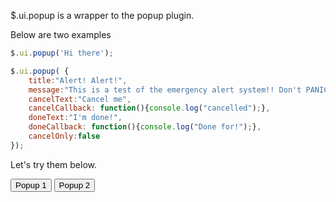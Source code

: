 $.ui.popup is a wrapper to the popup plugin.

Below are two examples

```js
$.ui.popup('Hi there');

$.ui.popup( {
    title:"Alert! Alert!",
    message:"This is a test of the emergency alert system!! Don't PANIC!",
    cancelText:"Cancel me",
    cancelCallback: function(){console.log("cancelled");},
    doneText:"I'm done!",
    doneCallback: function(){console.log("Done for!");},
    cancelOnly:false
});
```


Let's try them below.


<script>
function popup1(){
$.ui.popup('Hi there');

}

function popup2(){
$.ui.popup( {
    title:"Alert! Alert!",
    message:"This is a test of the emergency alert system!! Don't PANIC!",
    cancelText:"Cancel me",
    cancelCallback: function(){console.log("cancelled");},
    doneText:"I'm done!",
    doneCallback: function(){console.log("Done for!");},
    cancelOnly:false
});
}
</script>

<input type="button" value="Popup 1" onclick="popup1()">

<input type="button" value="Popup 2" onclick="popup2()">